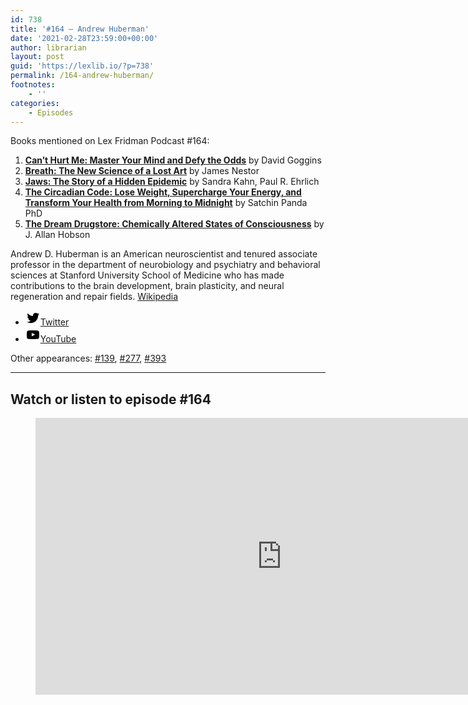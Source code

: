 ```yaml
---
id: 738
title: '#164 – Andrew Huberman'
date: '2021-02-28T23:59:00+00:00'
author: librarian
layout: post
guid: 'https://lexlib.io/?p=738'
permalink: /164-andrew-huberman/
footnotes:
    - ''
categories:
    - Episodes
---
```


Books mentioned on Lex Fridman Podcast #164:

1. <b><a href="https://amzn.to/3FiEBf0" target="_blank" rel="sponsored noopener noreferrer">Can’t Hurt Me: Master Your Mind and Defy the Odds</a></b> by David Goggins
2. <b><a href="https://amzn.to/3W9g56O" target="_blank" rel="sponsored noopener noreferrer">Breath: The New Science of a Lost Art</a></b> by James Nestor
3. <b><a href="https://amzn.to/3YfH0jh" target="_blank" rel="sponsored noopener noreferrer">Jaws: The Story of a Hidden Epidemic</a></b> by Sandra Kahn, Paul R. Ehrlich
4. <b><a href="https://amzn.to/3HmxPrh" target="_blank" rel="sponsored noopener noreferrer">The Circadian Code: Lose Weight, Supercharge Your Energy, and Transform Your Health from Morning to Midnight</a></b> by Satchin Panda PhD
5. <b><a href="https://amzn.to/3HlSX0Y" target="_blank" rel="sponsored noopener noreferrer">The Dream Drugstore: Chemically Altered States of Consciousness</a></b> by J. Allan Hobson

<!--more-->

Andrew D. Huberman is an American neuroscientist and tenured associate professor in the department of neurobiology and psychiatry and behavioral sciences at Stanford University School of Medicine who has made contributions to the brain development, brain plasticity, and neural regeneration and repair fields. [Wikipedia](https://en.wikipedia.org/wiki/Andrew_D._Huberman)

- [<svg aria-hidden="true" focusable="false" height="24" version="1.1" viewbox="0 0 24 24" width="24" xmlns="http://www.w3.org/2000/svg"><path d="M22.23,5.924c-0.736,0.326-1.527,0.547-2.357,0.646c0.847-0.508,1.498-1.312,1.804-2.27 c-0.793,0.47-1.671,0.812-2.606,0.996C18.324,4.498,17.257,4,16.077,4c-2.266,0-4.103,1.837-4.103,4.103 c0,0.322,0.036,0.635,0.106,0.935C8.67,8.867,5.647,7.234,3.623,4.751C3.27,5.357,3.067,6.062,3.067,6.814 c0,1.424,0.724,2.679,1.825,3.415c-0.673-0.021-1.305-0.206-1.859-0.513c0,0.017,0,0.034,0,0.052c0,1.988,1.414,3.647,3.292,4.023 c-0.344,0.094-0.707,0.144-1.081,0.144c-0.264,0-0.521-0.026-0.772-0.074c0.522,1.63,2.038,2.816,3.833,2.85 c-1.404,1.1-3.174,1.756-5.096,1.756c-0.331,0-0.658-0.019-0.979-0.057c1.816,1.164,3.973,1.843,6.29,1.843 c7.547,0,11.675-6.252,11.675-11.675c0-0.178-0.004-0.355-0.012-0.531C20.985,7.47,21.68,6.747,22.23,5.924z"></path></svg><span class="wp-block-social-link-label screen-reader-text">Twitter</span>](https://twitter.com/hubermanlab)
- [<svg aria-hidden="true" focusable="false" height="24" version="1.1" viewbox="0 0 24 24" width="24" xmlns="http://www.w3.org/2000/svg"><path d="M21.8,8.001c0,0-0.195-1.378-0.795-1.985c-0.76-0.797-1.613-0.801-2.004-0.847c-2.799-0.202-6.997-0.202-6.997-0.202 h-0.009c0,0-4.198,0-6.997,0.202C4.608,5.216,3.756,5.22,2.995,6.016C2.395,6.623,2.2,8.001,2.2,8.001S2,9.62,2,11.238v1.517 c0,1.618,0.2,3.237,0.2,3.237s0.195,1.378,0.795,1.985c0.761,0.797,1.76,0.771,2.205,0.855c1.6,0.153,6.8,0.201,6.8,0.201 s4.203-0.006,7.001-0.209c0.391-0.047,1.243-0.051,2.004-0.847c0.6-0.607,0.795-1.985,0.795-1.985s0.2-1.618,0.2-3.237v-1.517 C22,9.62,21.8,8.001,21.8,8.001z M9.935,14.594l-0.001-5.62l5.404,2.82L9.935,14.594z"></path></svg><span class="wp-block-social-link-label screen-reader-text">YouTube</span>](https://www.youtube.com/c/andrewhubermanlab/)

Other appearances: [\#139](/139-andrew-huberman/), [\#277](/277-andrew-huberman/), [\#393](/393-andrew-huberman/)

- - - - - -

## Watch or listen to episode #164

<figure class="wp-block-embed is-type-video is-provider-youtube wp-block-embed-youtube wp-embed-aspect-16-9 wp-has-aspect-ratio"><div class="wp-block-embed__wrapper"><iframe allow="accelerometer; autoplay; clipboard-write; encrypted-media; gyroscope; picture-in-picture; web-share" allowfullscreen="" frameborder="0" height="443" loading="lazy" src="https://www.youtube.com/embed/ClxRHJPz8aQ?feature=oembed" title="Andrew Huberman: Sleep, Dreams, Creativity, Fasting, and Neuroplasticity | Lex Fridman Podcast #164" width="788"></iframe></div></figure>
